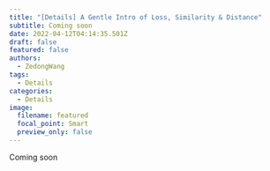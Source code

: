 ```yaml
---
title: "[Details] A Gentle Intro of Loss, Similarity & Distance"
subtitle: Coming soon
date: 2022-04-12T04:14:35.501Z
draft: false
featured: false
authors:
  - ZedongWang
tags:
  - Details
categories:
  - Details
image:
  filename: featured
  focal_point: Smart
  preview_only: false
---
```

Coming soon
